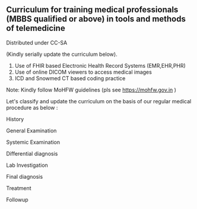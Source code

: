 ## Curriculum for training medical professionals (MBBS qualified or above) in tools and methods of telemedicine

Distributed under CC-SA

(Kindly serially update the curriculum below).
1. Use of FHIR based Electronic Health Record Systems (EMR,EHR,PHR)
2. Use of online DICOM viewers to access medical images
3. ICD and Snowmed CT based coding practice

Note: Kindly follow MoHFW guidelines (pls see https://mohfw.gov.in )

Let's classify and update the curriculum on the basis of our regular medical procedure as below : 

History 



General Examination



Systemic Examination



Differential diagnosis



Lab Investigation



Final diagnosis



Treatment 



Followup






